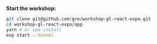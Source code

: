 **Start the workshop:**

```sh
git clone git@github.com:gre/workshop-gl-react-expo.git
cd workshop-gl-react-expo/app
yarn # or npm install
exp start --tunnel
```
